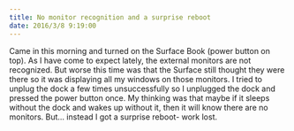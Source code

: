```yaml
---
title: No monitor recognition and a surprise reboot
date: 2016/3/8 9:19:00
---
```

Came in this morning and turned on the Surface Book (power button on top).  As I have come to expect lately, the external monitors are not recognized.  But worse this time was that the Surface still thought they were there so it was displaying all my windows on those monitors.  I tried to unplug the dock a few times unsuccessfully so I unplugged the dock and pressed the power button once.  My thinking was that maybe if it sleeps without the dock and wakes up without it, then it will know there are no monitors.  But... instead I got a surprise reboot- work lost.